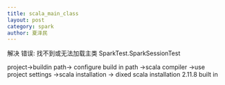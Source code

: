 ```yaml
---
title: scala_main_class
layout: post
category: spark
author: 夏泽民
---
```

<!-- more -->
解决
错误: 找不到或无法加载主类 SparkTest.SparkSessionTest

project->buildin path-> configure build in path 
->scala compiler ->use project settings ->scala installation
-> dixed scala installation 2.11.8 built in 